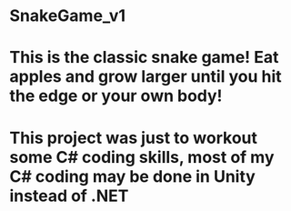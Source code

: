 # SnakeGame_v1

# This is the classic snake game! Eat apples and grow larger until you hit the edge or your own body!

# This project was just to workout some C# coding skills, most of my C# coding may be done in Unity instead of .NET
